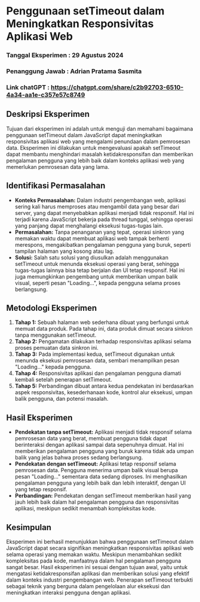 # Penggunaan setTimeout dalam Meningkatkan Responsivitas Aplikasi Web
### Tanggal Eksperimen : 29 Agustus 2024
### Penanggung Jawab : Adrian Pratama Sasmita

### Link chatGPT : <https://chatgpt.com/share/c2b92703-6510-4a34-aa1e-c357e57c8749>

## Deskripsi Eksperimen

Tujuan dari eksperimen ini adalah untuk menguji dan memahami bagaimana penggunaan setTimeout dalam JavaScript dapat meningkatkan responsivitas aplikasi web yang mengalami penundaan dalam pemrosesan data. Eksperimen ini dilakukan untuk mengevaluasi apakah setTimeout dapat membantu menghindari masalah ketidakresponsifan dan memberikan pengalaman pengguna yang lebih baik dalam konteks aplikasi web yang memerlukan pemrosesan data yang lama.

## Identifikasi Permasalahan

- **Konteks Permasalahan:** Dalam industri pengembangan web, aplikasi sering kali harus memproses atau mengambil data yang besar dari server, yang dapat menyebabkan aplikasi menjadi tidak responsif. Hal ini terjadi karena JavaScript bekerja pada thread tunggal, sehingga operasi yang panjang dapat menghalangi eksekusi tugas-tugas lain.
- **Permasalahan:** Tanpa penanganan yang tepat, operasi sinkron yang memakan waktu dapat membuat aplikasi web tampak berhenti merespons, mengakibatkan pengalaman pengguna yang buruk, seperti tampilan halaman yang kosong atau lag.
- **Solusi:** Salah satu solusi yang diusulkan adalah menggunakan setTimeout untuk menunda eksekusi operasi yang berat, sehingga tugas-tugas lainnya bisa tetap berjalan dan UI tetap responsif. Hal ini juga memungkinkan pengembang untuk memberikan umpan balik visual, seperti pesan "Loading...", kepada pengguna selama proses berlangsung.

## Metodologi Eksperimen

1. **Tahap 1:** Sebuah halaman web sederhana dibuat yang berfungsi untuk memuat data produk. Pada tahap ini, data produk dimuat secara sinkron tanpa menggunakan setTimeout.
2. **Tahap 2:** Pengamatan dilakukan terhadap responsivitas aplikasi selama proses pemuatan data sinkron ini.
3. **Tahap 3:** Pada implementasi kedua, setTimeout digunakan untuk menunda eksekusi pemrosesan data, sembari menampilkan pesan "Loading..." kepada pengguna.
4. **Tahap 4:** Responsivitas aplikasi dan pengalaman pengguna diamati kembali setelah penerapan setTimeout.
5. **Tahap 5:** Perbandingan dibuat antara kedua pendekatan ini berdasarkan aspek responsivitas, kesederhanaan kode, kontrol alur eksekusi, umpan balik pengguna, dan potensi masalah.

## Hasil Eksperimen

- **Pendekatan tanpa setTimeout:** Aplikasi menjadi tidak responsif selama pemrosesan data yang berat, membuat pengguna tidak dapat berinteraksi dengan aplikasi sampai data sepenuhnya dimuat. Hal ini memberikan pengalaman pengguna yang buruk karena tidak ada umpan balik yang jelas bahwa proses sedang berlangsung.
- **Pendekatan dengan setTimeout:** Aplikasi tetap responsif selama pemrosesan data. Pengguna menerima umpan balik visual berupa pesan "Loading..." sementara data sedang diproses. Ini menghasilkan pengalaman pengguna yang lebih baik dan lebih interaktif, dengan UI yang tetap responsif.
- **Perbandingan:** Pendekatan dengan setTimeout memberikan hasil yang jauh lebih baik dalam hal pengalaman pengguna dan responsivitas aplikasi, meskipun sedikit menambah kompleksitas kode.

## Kesimpulan

Eksperimen ini berhasil menunjukkan bahwa penggunaan setTimeout dalam JavaScript dapat secara signifikan meningkatkan responsivitas aplikasi web selama operasi yang memakan waktu. Meskipun menambahkan sedikit kompleksitas pada kode, manfaatnya dalam hal pengalaman pengguna sangat besar. Hasil eksperimen ini sesuai dengan tujuan awal, yaitu untuk mengatasi ketidakresponsifan aplikasi dan memberikan solusi yang efektif dalam konteks industri pengembangan web. Penerapan setTimeout terbukti sebagai teknik yang berguna dalam pengelolaan alur eksekusi dan meningkatkan interaksi pengguna dengan aplikasi.
